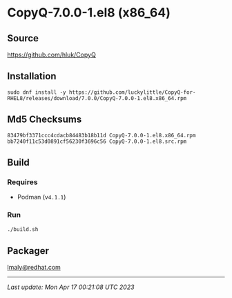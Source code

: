 # CopyQ-7.0.0-1.el8 (x86_64)

## Source

https://github.com/hluk/CopyQ

## Installation

`sudo dnf install -y https://github.com/luckylittle/CopyQ-for-RHEL8/releases/download/7.0.0/CopyQ-7.0.0-1.el8.x86_64.rpm`

## Md5 Checksums

```text
83479bf3371ccc4cdacb84483b18b11d CopyQ-7.0.0-1.el8.x86_64.rpm
bb7240f11c53d0891cf56230f3696c56 CopyQ-7.0.0-1.el8.src.rpm
```

## Build

### Requires
* Podman (v`4.1.1`)

### Run

```bash
./build.sh
```

## Packager

lmaly@redhat.com

---

_Last update: Mon Apr 17 00:21:08 UTC 2023_
